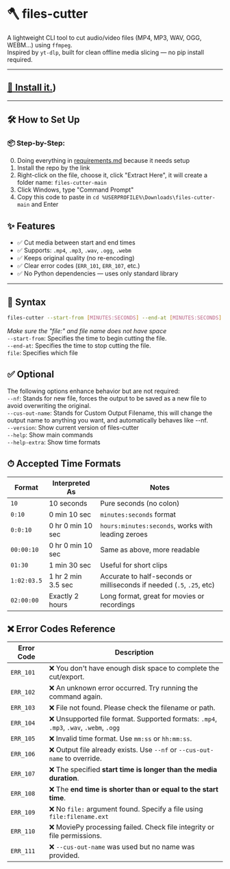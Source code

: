 # 🪓 files-cutter

A lightweight CLI tool to cut audio/video files (MP4, MP3, WAV, OGG, WEBM...) using `ffmpeg`.  
Inspired by `yt-dlp`, built for clean offline media slicing — no pip install required.

---

## [📁 Install it.](https://github.com/codeguybutbackrooms/files-cutter/releases/))
---
## 🛠️ How to Set Up
### 📦 Step-by-Step:
0. Doing everything in <a href="https://github.com/codeguybutbackrooms/files-cutter/edit/main/requirements.md">requirements.md</a> because it needs setup
1. Install the repo by the link
2. Right-click on the file, choose it, click "Extract Here", it will create a folder name: `files-cutter-main`
3. Click Windows, type "Command Prompt"
4. Copy this code to paste in ```cd %USERPROFILE%\Downloads\files-cutter-main``` and Enter

## ✨ Features

- ✅ Cut media between start and end times
- ✅ Supports: `.mp4`, `.mp3`, `.wav`, `.ogg`, `.webm`
- ✅ Keeps original quality (no re-encoding)
- ✅ Clear error codes (`ERR_101`, `ERR_107`, etc.)
- ✅ No Python dependencies — uses only standard library

---

## 🧾 Syntax

```bash
files-cutter --start-from [MINUTES:SECONDS] --end-at [MINUTES:SECONDS] file:[NAME].example
```
*Make sure the "file:" and file name does not have space* <br>
`--start-from`: Specifies the time to begin cutting the file. <br>
`--end-at`: Specifies the time to stop cutting the file. <br>
`file`: Specifies which file <br>

## ✅ Optional
The following options enhance behavior but are not required: <br>
`--nf`: Stands for new file, forces the output to be saved as a new file to avoid overwriting the original. <br>
`--cus-out-name`: Stands for Custom Output Filename, this will change the output name to anything you want, and automatically behaves like --nf. <br>
`--version`: Show current version of files-cutter <br>
`--help`: Show main commands <br>
`--help-extra`: Show time formats <br>



## ⏱ Accepted Time Formats
| Format      | Interpreted As     | Notes                                                                 |
| ----------- | ------------------ | --------------------------------------------------------------------- |
| `10`        | 10 seconds         | Pure seconds (no colon)                                               |
| `0:10`      | 0 min 10 sec       | `minutes:seconds` format                                              |
| `0:0:10`    | 0 hr 0 min 10 sec  | `hours:minutes:seconds`, works with leading zeroes                    |
| `00:00:10`  | 0 hr 0 min 10 sec  | Same as above, more readable                                          |
| `01:30`     | 1 min 30 sec       | Useful for short clips                                                |
| `1:02:03.5` | 1 hr 2 min 3.5 sec | Accurate to half-seconds or milliseconds if needed (`.5`, `.25`, etc) |
| `02:00:00`  | Exactly 2 hours    | Long format, great for movies or recordings                           |


## ❌ Error Codes Reference
| Error Code | Description                                                                           |
| ---------- | ------------------------------------------------------------------------------------- |
| `ERR_101`  | ❌ You don't have enough disk space to complete the cut/export.                        |
| `ERR_102`  | ❌ An unknown error occurred. Try running the command again.                           |
| `ERR_103`  | ❌ File not found. Please check the filename or path.                                  |
| `ERR_104`  | ❌ Unsupported file format. Supported formats: `.mp4`, `.mp3`, `.wav`, `.webm`, `.ogg` |
| `ERR_105`  | ❌ Invalid time format. Use `mm:ss` or `hh:mm:ss`.                                     |
| `ERR_106`  | ❌ Output file already exists. Use `--nf` or `--cus-out-name` to override.             |
| `ERR_107`  | ❌ The specified **start time is longer than the media duration**.                     |
| `ERR_108`  | ❌ The **end time is shorter than or equal to the start time**.                        |
| `ERR_109`  | ❌ No `file:` argument found. Specify a file using `file:filename.ext`                 |
| `ERR_110`  | ❌ MoviePy processing failed. Check file integrity or file permissions.                |
| `ERR_111`  | ❌ `--cus-out-name` was used but no name was provided.                                 |
